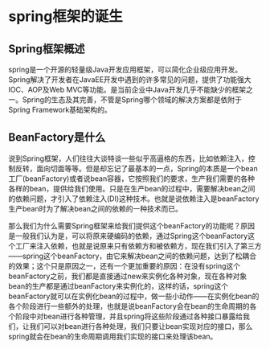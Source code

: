 # spring框架的诞生

## Spring框架概述

​		spring是一个开源的轻量级Java开发应用框架，可以简化企业级应用开发。Spring解决了开发者在JavaEE开发中遇到的许多常见的问题，提供了功能强大IOC、AOP及Web MVC等功能。是当前企业中Java开发几乎不能缺少的框架之一。Spring的生态及其完善，不管是Spring哪个领域的解决方案都是依附于Spring Framework基础架构的。



## BeanFactory是什么

​		说到Spring框架，人们往往大谈特谈一些似乎高逼格的东西，比如依赖注入，控制反转，面向切面等等。但是却忘记了最基本的一点，Spring的本质是一个bean工厂(beanFactory)或者说bean容器，它按照我们的要求，生产我们需要的各种各样的bean，提供给我们使用。只是在生产bean的过程中，需要解决bean之间的依赖问题，才引入了依赖注入(DI)这种技术。也就是说依赖注入是beanFactory生产bean时为了解决bean之间的依赖的一种技术而已。

​		那么我们为什么需要Spring框架来给我们提供这个beanFactory的功能呢？原因是一般我们认为是，可以将原来硬编码的依赖，通过Spring这个beanFactory这个工厂来注入依赖，也就是说原来只有依赖方和被依赖方，现在我们引入了第三方——spring这个beanFactory，由它来解决bean之间的依赖问题，达到了松耦合的效果；这个只是原因之一，还有一个更加重要的原因：在没有spring这个beanFactory之前，我们都是直接通过new来实例化各种对象，现在各种对象bean的生产都是通过beanFactory来实例化的，这样的话，spring这个beanFactory就可以在实例化bean的过程中，做一些小动作——在实例化bean的各个阶段进行一些额外的处理，也就是说beanFactory会在bean的生命周期的各个阶段中对bean进行各种管理，并且spring将这些阶段通过各种接口暴露给我们，让我们可以对bean进行各种处理，我们只要让bean实现对应的接口，那么spring就会在bean的生命周期调用我们实现的接口来处理该bean。